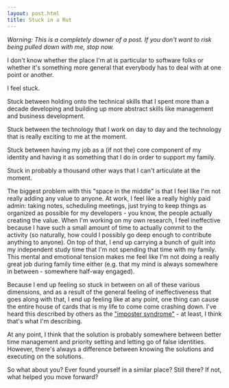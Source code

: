 ```yaml
---
layout: post.html
title: Stuck in a Rut
---
```

<em>Warning: This is a completely downer of a post. If you don't want to risk being pulled down with me, stop now.</em>


I don't know whether the place I'm at is particular to software folks or whether it's something more general that everybody has to deal with at one point or another.

I feel stuck.

Stuck between holding onto the technical skills that I spent more than a decade developing and building up more abstract skills like management and business development.

Stuck between the technology that I work on day to day and the technology that is really exciting to me at the moment.

Stuck between having my job as a (if not the) core component of my identity and having it as something that I do in order to support my family.

Stuck in probably a thousand other ways that I can't articulate at the moment.

The biggest problem with this "space in the middle" is that I feel like I'm not really adding any value to anyone. At work, I feel like a really highly paid admin: taking notes, scheduling meetings, just trying to keep things as organized as possible for my developers - you know, the people actually creating the value. When I'm working on my own research, I feel ineffective because I have such a small amount of time to actually commit to the activity (so naturally, how could I possibly go deep enough to contribute anything to anyone). On top of that, I end up carrying a bunch of guilt into my independent study time that I'm not spending that time with my family. This mental and emotional tension makes me feel like I'm not doing a really great job during family time either (e.g. that my mind is always somewhere in between - somewhere half-way engaged).

Because I end up feeling so stuck in between on all of these various dimensions, and as a result of the general feeling of ineffectiveness that goes along with that, I end up feeling like at any point, one thing can cause the entire house of cards that is my life to come come crashing down. I've heard this described by others as the ["imposter syndrome"](http://en.wikipedia.org/wiki/Impostor_syndrome) - at least, I think that's what I'm describing. 

At any point, I think that the solution is probably somewhere between better time management and priority setting and letting go of false identities. However, there's always a difference between knowing the solutions and executing on the solutions.

So what about you? Ever found yourself in a similar place? Still there? If not, what helped you move forward?